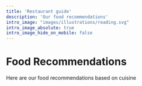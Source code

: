 ```yaml
---
title: 'Restaurant guide'
description: 'Our food recommendations'
intro_image: "images/illustrations/reading.svg"
intro_image_absolute: true
intro_image_hide_on_mobile: false
---
```


# Food Recommendations

Here are our food recommendations based on cuisine


